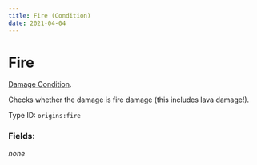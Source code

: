 ```yaml
---
title: Fire (Condition)
date: 2021-04-04
---
```

# Fire

[Damage Condition](../damage_conditions.md).

Checks whether the damage is fire damage (this includes lava damage!).

Type ID: `origins:fire`

### Fields:

_none_
